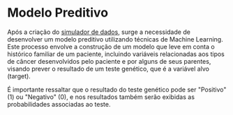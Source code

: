 # Modelo Preditivo

Após a criação do [simulador de dados](simulator/README.md), surge a necessidade de desenvolver um modelo preditivo utilizando técnicas de Machine Learning. Este processo envolve a construção de um modelo que leve em conta o histórico familiar de um paciente, incluindo variáveis relacionadas aos tipos de câncer desenvolvidos pelo paciente e por alguns de seus parentes, visando prever o resultado de um teste genético, que é a variável alvo (target).

É importante ressaltar que o resultado do teste genético pode ser "Positivo" (1) ou "Negativo" (0), e nos resultados também serão exibidas as probabilidades associadas ao teste.